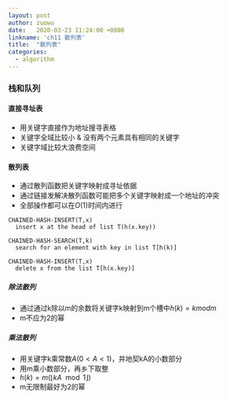 ```yaml
---
layout: post
author: zuowu
date:   2020-03-23 11:24:00 +0800
linkname: 'ch11 散列表'
title:  "散列表"
categories:
  - algorithm 
---
```


### 栈和队列
#### 直接寻址表
 * 用关键字直接作为地址搜寻表格
 * 关键字全域比较小 & 没有两个元素具有相同的关键字
 * 关键字域比较大浪费空间

#### 散列表
 * 通过散列函数把关键字映射成寻址依据
 * 通过链接发解决散列函数可能把多个关键字映射成一个地址的冲突
 * 全部操作都可以在$O(1)$时间内进行

```
CHAINED-HASH-INSERT(T,x)
  insert x at the head of list T(h(x.key))

CHAINED-HASH-SEARCH(T,k)
  search for an element with key in list T[h(k)]

CHAINED-HASH-INSERT(T,x)
  delete x from the list T[h(x.key)]
```

##### 除法散列
 * 通过通过k除以m的余数将关键字k映射到m个槽中$h(k)=k mod m$
 * m不应为2的幂

##### 乘法散列
 * 用关键字k乘常数$A(0<A<1)$，并地契kA的小数部分
 * 用m乘小数部分，再乡下取整
 * $h(k)=m(\lfloor kA\mod1 \rfloor)$
 * m无限制最好为2的幂